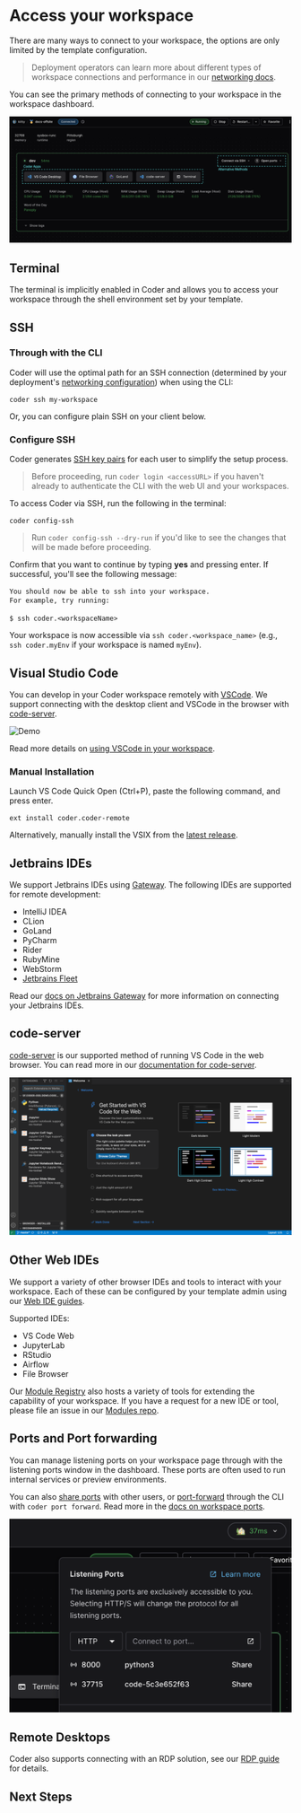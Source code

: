 # Access your workspace

There are many ways to connect to your workspace, the options are only limited by the template configuration.

> Deployment operators can learn more about different types of workspace connections and performance in our [networking docs](../../admin/infrastructure/README.md).

You can see the primary methods of connecting to your workspace in the workspace dashboard.

![Workspace View](../../images/user-guides/workspace-view-connection-annotated.png)

<!-- ## Coder Apps

TODO: Is this relevant?

Coder Apps (from our [`coder_app`](https://registry.terraform.io/providers/coder/coder/latest/docs/resources/app) resource in terraform) provide IDE connections and the Terminal. Coder Apps can connect you to ports or run commands on the remote workspace. They be shared with other users by copying the URL from the button. Contact your template administrator if you have IDEs or tools you'd like added into your workspace.

 , and can be extended with our [Module Registry](https://registry.coder.com/modules). -->

## Terminal

The terminal is implicitly enabled in Coder and allows you to access your workspace through the shell environment set by your template.

## SSH

### Through with the CLI

Coder will use the optimal path for an SSH connection (determined by your deployment's [networking configuration](../../admin/networking.md)) when using the CLI:

```console
coder ssh my-workspace
```

Or, you can configure plain SSH on your client below.

### Configure SSH

Coder generates [SSH key pairs](../../secrets.md#ssh-keys) for each user to simplify the setup process.

> Before proceeding, run `coder login <accessURL>` if you haven't already to
> authenticate the CLI with the web UI and your workspaces.

To access Coder via SSH, run the following in the terminal:

```console
coder config-ssh
```

> Run `coder config-ssh --dry-run` if you'd like to see the changes that will be
> made before proceeding.

Confirm that you want to continue by typing **yes** and pressing enter. If
successful, you'll see the following message:

```console
You should now be able to ssh into your workspace.
For example, try running:

$ ssh coder.<workspaceName>
```

Your workspace is now accessible via `ssh coder.<workspace_name>` (e.g.,
`ssh coder.myEnv` if your workspace is named `myEnv`).

## Visual Studio Code

You can develop in your Coder workspace remotely with
[VSCode](https://code.visualstudio.com/download). We support connecting with the desktop client and VSCode in the browser with [code-server](#code-server).

![Demo](https://github.com/coder/vscode-coder/raw/main/demo.gif?raw=true)

Read more details on [using VSCode in your workspace](./vscode.md). 

### Manual Installation

Launch VS Code Quick Open (Ctrl+P), paste the following command, and press
enter.

```text
ext install coder.coder-remote
```

Alternatively, manually install the VSIX from the
[latest release](https://github.com/coder/vscode-coder/releases/latest).

## Jetbrains IDEs

We support Jetbrains IDEs using [Gateway](https://www.jetbrains.com/remote-development/gateway/). The following IDEs are supported for remote development:

- IntelliJ IDEA
- CLion
- GoLand
- PyCharm
- Rider
- RubyMine
- WebStorm
- [Jetbrains Fleet](./jetbrains.md#jetbrains-fleet)

Read our [docs on Jetbrains Gateway](./jetbrains.md) for more information on connecting your Jetbrains IDEs.

## code-server

[code-server](https://github.com/coder/code-server) is our supported method of running
VS Code in the web browser. You can read more in our [documentation for code-server](https://coder.com/docs/code-server/latest).

![code-server in a workspace](../../images/code-server-ide.png)

## Other Web IDEs

<!-- TODO: update template guides link -->

We support a variety of other browser IDEs and tools to interact with your workspace. Each of these can be configured by your template admin using our [Web IDE guides](../../admin/templates/README.md).

Supported IDEs:

- VS Code Web
- JupyterLab
- RStudio
- Airflow
- File Browser

Our [Module Registry](https://registry.coder.com/modules) also hosts a variety of tools for extending the capability of your workspace. If you have a request for a new IDE or tool, please file an issue in our [Modules repo](https://github.com/coder/modules/issues).

## Ports and Port forwarding

You can manage listening ports on your workspace page through with the listening ports window in the dashboard. These ports are often used to run internal services or preview environments.

You can also [share ports](./port-forwarding.md#sharing-ports) with other users, or [port-forward](./port-forwarding.md#the-coder-port-forward-command) through the CLI with `coder port forward`. Read more in the [docs on workspace ports](./port-forwarding.md).

<!-- TODO: Outdated screenshot -->

![Open Ports window](../../images/networking/listeningports.png)

## Remote Desktops

Coder also supports connecting with an RDP solution, see our [RDP guide](./remote-desktops.md) for details.

## Next Steps

<!-- TODO: Next steps -->
